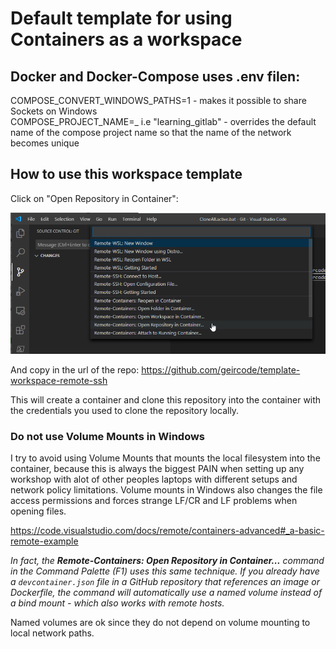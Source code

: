 # Default template for using Containers as a workspace

## Docker and Docker-Compose uses .env filen:
COMPOSE_CONVERT_WINDOWS_PATHS=1
    - makes it possible to share Sockets on Windows    
COMPOSE_PROJECT_NAME=<name>_<id> i.e "learning_gitlab"
    - overrides the default name of the compose project name so that the name of the network becomes unique

## How to use this workspace template

Click on "Open Repository in Container":

![image-20200315121957102](files/image-20200315121957102.png)

And copy in the url of the repo: https://github.com/geircode/template-workspace-remote-ssh

This will create a container and clone this repository into the container with the credentials you used to clone the repository locally.

### Do not use Volume Mounts in Windows

I try to avoid using Volume Mounts that mounts the local filesystem into the container, because this is always the biggest PAIN when setting up any workshop with alot of other peoples laptops with different setups and network policy limitations. Volume mounts in Windows also changes the file access permissions and forces strange LF/CR and LF problems when opening files.

https://code.visualstudio.com/docs/remote/containers-advanced#_a-basic-remote-example

*In fact, the **Remote-Containers: Open Repository in Container...** command in the Command Palette (F1) uses this same technique. If you already have a `devcontainer.json` file in a GitHub repository that references an image or Dockerfile, the command will automatically use a named volume instead of a bind mount - which also works with remote hosts.*

Named volumes are ok since they do not depend on volume mounting to local network paths.

